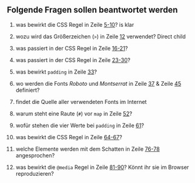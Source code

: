 
## Folgende Fragen sollen beantwortet werden

1. was bewirkt die CSS Regel in Zeile [5-10](https://github.com/webmapping/nz/blob/main/main.css#L5-L10)?
is klar


2. wozu wird das Größerzeichen (`>`) in Zeile [12](https://github.com/webmapping/nz/blob/main/main.css#L12) verwendet?
Direct child



3. was passiert in der CSS Regel in Zeile [16-21](https://github.com/webmapping/nz/blob/main/main.css#L16-L21)?
4. was passiert in der CSS Regel in Zeile [23-30](https://github.com/webmapping/nz/blob/main/main.css#L23-L30)?
5. was bewirkt `padding` in Zeile [33](https://github.com/webmapping/nz/blob/main/main.css#L33)?
6. wo werden die Fonts *Roboto* und *Montserrat* in Zeile [37](https://github.com/webmapping/nz/blob/main/main.css#L37) & Zeile [45](https://github.com/webmapping/nz/blob/main/main.css#L45) definiert?
7. findet die Quelle aller verwendeten Fonts im Internet
8. warum steht eine Raute (`#`) vor `map` in Zeile [52](https://github.com/webmapping/nz/blob/main/main.css#L52)?
9. wofür stehen die vier Werte bei `padding` in Zeile [61](https://github.com/webmapping/nz/blob/main/main.css#L61)?
10. was bewirkt die CSS Regel in Zeile [64-67](https://github.com/webmapping/nz/blob/main/main.css#L64-L67)?
11. welche Elemente werden mit dem Schatten in Zeile [76-78](https://github.com/webmapping/nz/blob/main/main.css#L76-L78) angesprochen?
12. was bewirkt die `@media` Regel in Zeile [81-90](https://github.com/webmapping/nz/blob/main/main.css#L81-L90)? Könnt ihr sie im Browser reproduzieren?